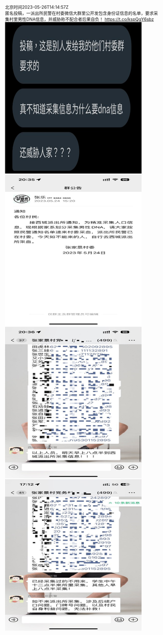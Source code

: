 北京时间2023-05-26T14:14:57Z<br>匿名投稿，一派出所民警在村委微信大群里公开发包含身份证信息的名单，要求采集村里男性DNA信息，并威胁称不配合者后果自负！ https://t.co/kspQgY6sbz<br><img src='/temp/image/2023/u-Month-5/1661979212859822080_0.jpg' width='450' height='500'><img src='/temp/image/2023/u-Month-5/1661979212859822080_1.jpg' width='450' height='500'><img src='/temp/image/2023/u-Month-5/1661979212859822080_2.jpg' width='450' height='500'><img src='/temp/image/2023/u-Month-5/1661979212859822080_3.jpg' width='450' height='500'><br><br>